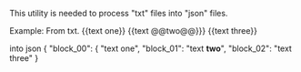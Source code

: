 This utility is needed to process "txt" files into "json" files.

Example: 
From txt.
{{text one}}
{{text @@two@@}}}
{{text three}}

into json
{
    "block_00": { "text one",
    "block_01": "text <b>two</b>",
    "block_02": "text three"
}
